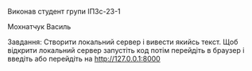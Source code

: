 Виконав студент групи ІПЗс-23-1

Мохнатчук Василь

Завдання: Створити локальний сервер і вивести якийсь текст.
Щоб відкрити локальний сервер запустіть код потім перейдіть в браузер і введіть або перейдіть на http://127.0.0.1:8000
